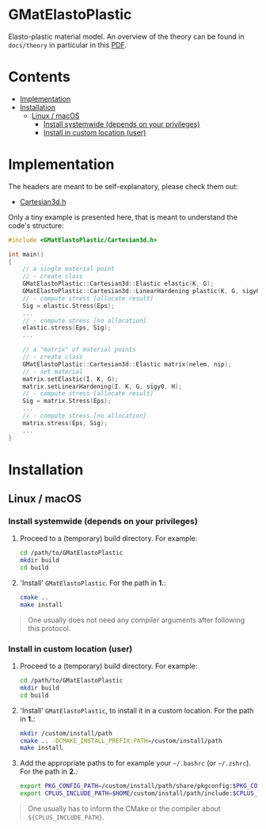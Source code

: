 # GMatElastoPlastic

Elasto-plastic material model. An overview of the theory can be found in `docs/theory` in particular in this [PDF](docs/theory/main.pdf).

# Contents

<!-- MarkdownTOC -->

- [Implementation](#implementation)
- [Installation](#installation)
    - [Linux / macOS](#linux--macos)
        - [Install systemwide \(depends on your privileges\)](#install-systemwide-depends-on-your-privileges)
        - [Install in custom location \(user\)](#install-in-custom-location-user)

<!-- /MarkdownTOC -->

# Implementation

The headers are meant to be self-explanatory, please check them out:

* [Cartesian3d.h](include/GMatElastoPlastic/Cartesian3d.h)

Only a tiny example is presented here, that is meant to understand the code's structure:

```cpp
#include <GMatElastoPlastic/Cartesian3d.h>

int main()
{
    // a single material point
    // - create class
    GMatElastoPlastic::Cartesian3d::Elastic elastic(K, G);
    GMatElastoPlastic::Cartesian3d::LinearHardening plastic(K, G, sigy0, H);
    // - compute stress [allocate result]
    Sig = elastic.Stress(Eps);
    ...
    // - compute stress [no allocation]
    elastic.stress(Eps, Sig); 
    ...

    // a "matrix" of material points
    // - create class
    GMatElastoPlastic::Cartesian3d::Elastic matrix(nelem, nip);
    // - set material
    matrix.setElastic(I, K, G);
    matrix.setLinearHardening(I, K, G, sigy0, H);
    // - compute stress [allocate result]
    Sig = matrix.Stress(Eps);
    ...
    // - compute stress [no allocation]
    matrix.stress(Eps, Sig); 
    ...
}
```

# Installation

## Linux / macOS

### Install systemwide (depends on your privileges)

1.  Proceed to a (temporary) build directory. For example:

    ```bash
    cd /path/to/GMatElastoPlastic
    mkdir build
    cd build
    ```

2.  'Install' `GMatElastoPlastic`. For the path in **1.**:

    ```bash
    cmake .. 
    make install
    ```

> One usually does not need any compiler arguments after following this protocol.

### Install in custom location (user)

1.  Proceed to a (temporary) build directory. For example:

    ```bash
    cd /path/to/GMatElastoPlastic
    mkdir build
    cd build
    ```

2.  'Install' `GMatElastoPlastic`, to install it in a custom location. For the path in **1.**:

    ```bash
    mkdir /custom/install/path
    cmake .. -DCMAKE_INSTALL_PREFIX:PATH=/custom/install/path
    make install
    ```

3.  Add the appropriate paths to for example your ``~/.bashrc`` (or ``~/.zshrc``). For the path in **2.**: 

    ```bash
    export PKG_CONFIG_PATH=/custom/install/path/share/pkgconfig:$PKG_CONFIG_PATH
    export CPLUS_INCLUDE_PATH=$HOME/custom/install/path/include:$CPLUS_INCLUDE_PATH
    ```

> One usually has to inform the CMake or the compiler about `${CPLUS_INCLUDE_PATH}`.

